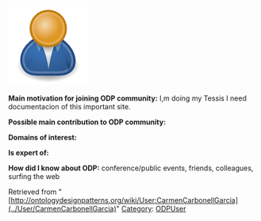 [![Image:ODPUser.png](../images/a/a6/ODPUser.png)](../Image/ODPUser.png "Image:ODPUser.png")




  





__Main motivation for joining ODP community:__ I,m doing my Tessis I need documentacion of this important site.


__Possible main contribution to ODP community:__


__Domains of interest:__


  



__Is expert of:__


  

__How did I know about ODP:__ conference/public events, friends, colleagues, surfing the web






Retrieved from "[http://ontologydesignpatterns.org/wiki/User:CarmenCarbonellGarcia](../User/CarmenCarbonellGarcia)"
 [Category](http://ontologydesignpatterns.org/wiki/Special:Categories "Special:Categories"): [ODPUser](../Category/ODPUser "Category:ODPUser")